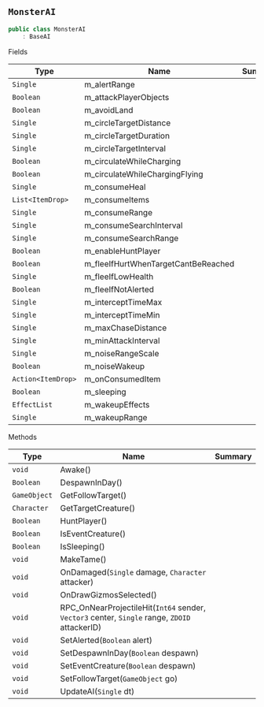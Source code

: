## `MonsterAI`

```csharp
public class MonsterAI
    : BaseAI

```

Fields

| Type | Name | Summary | 
| --- | --- | --- | 
| `Single` | m_alertRange |  | 
| `Boolean` | m_attackPlayerObjects |  | 
| `Boolean` | m_avoidLand |  | 
| `Single` | m_circleTargetDistance |  | 
| `Single` | m_circleTargetDuration |  | 
| `Single` | m_circleTargetInterval |  | 
| `Boolean` | m_circulateWhileCharging |  | 
| `Boolean` | m_circulateWhileChargingFlying |  | 
| `Single` | m_consumeHeal |  | 
| `List<ItemDrop>` | m_consumeItems |  | 
| `Single` | m_consumeRange |  | 
| `Single` | m_consumeSearchInterval |  | 
| `Single` | m_consumeSearchRange |  | 
| `Boolean` | m_enableHuntPlayer |  | 
| `Boolean` | m_fleeIfHurtWhenTargetCantBeReached |  | 
| `Single` | m_fleeIfLowHealth |  | 
| `Boolean` | m_fleeIfNotAlerted |  | 
| `Single` | m_interceptTimeMax |  | 
| `Single` | m_interceptTimeMin |  | 
| `Single` | m_maxChaseDistance |  | 
| `Single` | m_minAttackInterval |  | 
| `Single` | m_noiseRangeScale |  | 
| `Boolean` | m_noiseWakeup |  | 
| `Action<ItemDrop>` | m_onConsumedItem |  | 
| `Boolean` | m_sleeping |  | 
| `EffectList` | m_wakeupEffects |  | 
| `Single` | m_wakeupRange |  | 


Methods

| Type | Name | Summary | 
| --- | --- | --- | 
| `void` | Awake() |  | 
| `Boolean` | DespawnInDay() |  | 
| `GameObject` | GetFollowTarget() |  | 
| `Character` | GetTargetCreature() |  | 
| `Boolean` | HuntPlayer() |  | 
| `Boolean` | IsEventCreature() |  | 
| `Boolean` | IsSleeping() |  | 
| `void` | MakeTame() |  | 
| `void` | OnDamaged(`Single` damage, `Character` attacker) |  | 
| `void` | OnDrawGizmosSelected() |  | 
| `void` | RPC_OnNearProjectileHit(`Int64` sender, `Vector3` center, `Single` range, `ZDOID` attackerID) |  | 
| `void` | SetAlerted(`Boolean` alert) |  | 
| `void` | SetDespawnInDay(`Boolean` despawn) |  | 
| `void` | SetEventCreature(`Boolean` despawn) |  | 
| `void` | SetFollowTarget(`GameObject` go) |  | 
| `void` | UpdateAI(`Single` dt) |  | 


